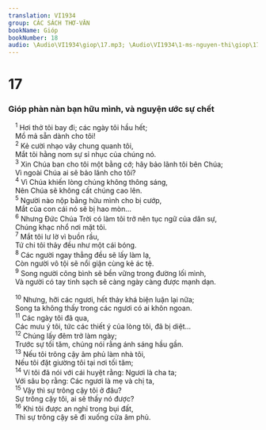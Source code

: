 ```yaml
---
translation: VI1934
group: CÁC SÁCH THƠ-VĂN
bookName: Gióp 
bookNumber: 18
audio: \Audio\VI1934\giop\17.mp3; \Audio\VI1934\1-ms-nguyen-thi\giop\17.mp3
---
```


<div class="title"><h1>17</h1><h3>Gióp phàn nàn bạn hữu mình, và nguyện ước sự chết</h3></div>
<span class="verse giop_17_1"> <sup>1</sup> Hơi thở tôi bay đi; các ngày tôi hầu hết; <br/> Mồ mả sẵn dành cho tôi! <br/></span>
<span class="verse giop_17_2"> <sup>2</sup> Kẻ cười nhạo vây chung quanh tôi, <br/> Mắt tôi hằng nom sự sỉ nhục của chúng nó. <br/></span>
<span class="verse giop_17_3"> <sup>3</sup> Xin Chúa ban cho tôi một bằng cớ; hãy bảo lãnh tôi bên Chúa; <br/> Vì ngoài Chúa ai sẽ bảo lãnh cho tôi? <br/></span>
<span class="verse giop_17_4"> <sup>4</sup> Vì Chúa khiến lòng chúng không thông sáng, <br/> Nên Chúa sẽ không cất chúng cao lên. <br/></span>
<span class="verse giop_17_5"> <sup>5</sup> Người nào nộp bằng hữu mình cho bị cướp, <br/> Mắt của con cái nó sẽ bị hao mòn… <br/></span>
<span class="verse giop_17_6"> <sup>6</sup> Nhưng Đức Chúa Trời có làm tôi trở nên tục ngữ của dân sự, <br/> Chúng khạc nhổ nơi mặt tôi. <br/></span>
<span class="verse giop_17_7"> <sup>7</sup> Mắt tôi lư lờ vì buồn rầu, <br/> Tứ chi tôi thảy đều như một cái bóng. <br/></span>
<span class="verse giop_17_8"> <sup>8</sup> Các người ngay thẳng đều sẽ lấy làm lạ, <br/> Còn người vô tội sẽ nổi giận cùng kẻ ác tệ. <br/></span>
<span class="verse giop_17_9"> <sup>9</sup> Song người công bình sẽ bền vững trong đường lối mình, <br/> Và người có tay tinh sạch sẽ càng ngày càng được mạnh dạn. <br/> <br/></span>
<span class="verse giop_17_10"> <sup>10</sup> Nhưng, hỡi các ngươi, hết thảy khá biện luận lại nữa; <br/> Song ta không thấy trong các ngươi có ai khôn ngoan. <br/></span>
<span class="verse giop_17_11"> <sup>11</sup> Các ngày tôi đã qua, <br/> Các mưu ý tôi, tức các thiết ý của lòng tôi, đã bị diệt… <br/></span>
<span class="verse giop_17_12"> <sup>12</sup> Chúng lấy đêm trở làm ngày; <br/> Trước sự tối tăm, chúng nói rằng ánh sáng hầu gần. <br/></span>
<span class="verse giop_17_13"> <sup>13</sup> Nếu tôi trông cậy âm phủ làm nhà tôi, <br/> Nếu tôi đặt giường tôi tại nơi tối tăm; <br/></span>
<span class="verse giop_17_14"> <sup>14</sup> Ví tôi đã nói với cái huyệt rằng: Ngươi là cha ta; <br/> Với sâu bọ rằng: Các ngươi là mẹ và chị ta, <br/></span>
<span class="verse giop_17_15"> <sup>15</sup> Vậy thì sự trông cậy tôi ở đâu? <br/> Sự trông cậy tôi, ai sẽ thấy nó được? <br/></span>
<span class="verse giop_17_16"> <sup>16</sup> Khi tôi được an nghỉ trong bụi đất, <br/> Thì sự trông cậy sẽ đi xuống cửa âm phủ. <br/></span>
